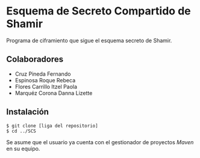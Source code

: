 # Esquema de Secreto Compartido de Shamir
Programa de ciframiento que sigue el esquema secreto de Shamir. 

## Colaboradores
* Cruz Pineda Fernando
* Espinosa Roque Rebeca
* Flores Carrillo Itzel Paola
* Marquéz Corona Danna Lizette

## Instalación 
```
$ git clone [liga del repositorio]
$ cd ../SCS
```
Se asume que el usuario ya cuenta con el gestionador de proyectos *Maven* en su equipo.
